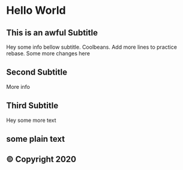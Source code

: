 # Hello World

## This is an awful Subtitle

Hey some info bellow subtitle. Coolbeans.
Add more lines to practice rebase.
Some more changes here

## Second Subtitle

More info

## Third Subtitle

Hey some more text

some plain text
-----------------------
© Copyright 2020
-----------------------
